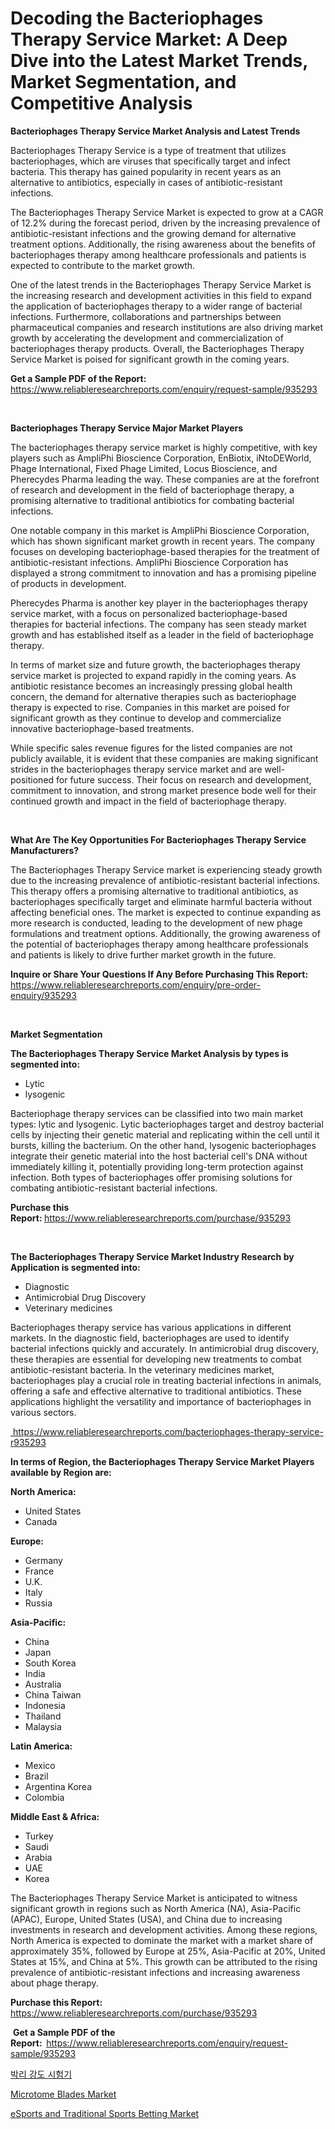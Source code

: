 <p><h1>Decoding the Bacteriophages Therapy Service Market: A Deep Dive into the Latest Market Trends, Market Segmentation, and Competitive Analysis</h1></p><p><strong>Bacteriophages Therapy Service Market Analysis and Latest Trends</strong></p>
<p><p>Bacteriophages Therapy Service is a type of treatment that utilizes bacteriophages, which are viruses that specifically target and infect bacteria. This therapy has gained popularity in recent years as an alternative to antibiotics, especially in cases of antibiotic-resistant infections. </p><p>The Bacteriophages Therapy Service Market is expected to grow at a CAGR of 12.2% during the forecast period, driven by the increasing prevalence of antibiotic-resistant infections and the growing demand for alternative treatment options. Additionally, the rising awareness about the benefits of bacteriophages therapy among healthcare professionals and patients is expected to contribute to the market growth.</p><p>One of the latest trends in the Bacteriophages Therapy Service Market is the increasing research and development activities in this field to expand the application of bacteriophages therapy to a wider range of bacterial infections. Furthermore, collaborations and partnerships between pharmaceutical companies and research institutions are also driving market growth by accelerating the development and commercialization of bacteriophages therapy products. Overall, the Bacteriophages Therapy Service Market is poised for significant growth in the coming years.</p></p>
<p><strong>Get a Sample PDF of the Report:&nbsp;</strong> <a href="https://www.reliableresearchreports.com/enquiry/request-sample/935293">https://www.reliableresearchreports.com/enquiry/request-sample/935293</a></p>
<p>&nbsp;</p>
<p><strong>Bacteriophages Therapy Service Major Market Players</strong></p>
<p><p>The bacteriophages therapy service market is highly competitive, with key players such as AmpliPhi Bioscience Corporation, EnBiotix, iNtoDEWorld, Phage International, Fixed Phage Limited, Locus Bioscience, and Pherecydes Pharma leading the way. These companies are at the forefront of research and development in the field of bacteriophage therapy, a promising alternative to traditional antibiotics for combating bacterial infections.</p><p>One notable company in this market is AmpliPhi Bioscience Corporation, which has shown significant market growth in recent years. The company focuses on developing bacteriophage-based therapies for the treatment of antibiotic-resistant infections. AmpliPhi Bioscience Corporation has displayed a strong commitment to innovation and has a promising pipeline of products in development.</p><p>Pherecydes Pharma is another key player in the bacteriophages therapy service market, with a focus on personalized bacteriophage-based therapies for bacterial infections. The company has seen steady market growth and has established itself as a leader in the field of bacteriophage therapy.</p><p>In terms of market size and future growth, the bacteriophages therapy service market is projected to expand rapidly in the coming years. As antibiotic resistance becomes an increasingly pressing global health concern, the demand for alternative therapies such as bacteriophage therapy is expected to rise. Companies in this market are poised for significant growth as they continue to develop and commercialize innovative bacteriophage-based treatments.</p><p>While specific sales revenue figures for the listed companies are not publicly available, it is evident that these companies are making significant strides in the bacteriophages therapy service market and are well-positioned for future success. Their focus on research and development, commitment to innovation, and strong market presence bode well for their continued growth and impact in the field of bacteriophage therapy.</p></p>
<p>&nbsp;</p>
<p><strong>What Are The Key Opportunities For Bacteriophages Therapy Service Manufacturers?</strong></p>
<p><p>The Bacteriophages Therapy Service market is experiencing steady growth due to the increasing prevalence of antibiotic-resistant bacterial infections. This therapy offers a promising alternative to traditional antibiotics, as bacteriophages specifically target and eliminate harmful bacteria without affecting beneficial ones. The market is expected to continue expanding as more research is conducted, leading to the development of new phage formulations and treatment options. Additionally, the growing awareness of the potential of bacteriophages therapy among healthcare professionals and patients is likely to drive further market growth in the future.</p></p>
<p><strong>Inquire or Share Your Questions If Any Before Purchasing This Report:</strong> <a href="https://www.reliableresearchreports.com/enquiry/pre-order-enquiry/935293">https://www.reliableresearchreports.com/enquiry/pre-order-enquiry/935293</a></p>
<p>&nbsp;</p>
<p><strong>Market Segmentation</strong></p>
<p><strong>The Bacteriophages Therapy Service Market Analysis by types is segmented into:</strong></p>
<p><ul><li>Lytic</li><li>lysogenic</li></ul></p>
<p><p>Bacteriophage therapy services can be classified into two main market types: lytic and lysogenic. Lytic bacteriophages target and destroy bacterial cells by injecting their genetic material and replicating within the cell until it bursts, killing the bacterium. On the other hand, lysogenic bacteriophages integrate their genetic material into the host bacterial cell's DNA without immediately killing it, potentially providing long-term protection against infection. Both types of bacteriophages offer promising solutions for combating antibiotic-resistant bacterial infections.</p></p>
<p><strong>Purchase this Report:&nbsp;</strong><a href="https://www.reliableresearchreports.com/purchase/935293">https://www.reliableresearchreports.com/purchase/935293</a></p>
<p>&nbsp;</p>
<p><strong>The Bacteriophages Therapy Service Market Industry Research by Application is segmented into:</strong></p>
<p><ul><li>Diagnostic</li><li>Antimicrobial Drug Discovery</li><li>Veterinary medicines</li></ul></p>
<p><p>Bacteriophages therapy service has various applications in different markets. In the diagnostic field, bacteriophages are used to identify bacterial infections quickly and accurately. In antimicrobial drug discovery, these therapies are essential for developing new treatments to combat antibiotic-resistant bacteria. In the veterinary medicines market, bacteriophages play a crucial role in treating bacterial infections in animals, offering a safe and effective alternative to traditional antibiotics. These applications highlight the versatility and importance of bacteriophages in various sectors.</p></p>
<p><a href="https://www.reliableresearchreports.com/bacteriophages-therapy-service-r935293">&nbsp;https://www.reliableresearchreports.com/bacteriophages-therapy-service-r935293</a></p>
<p><strong>In terms of Region, the Bacteriophages Therapy Service Market Players available by Region are:</strong></p>
<p>
    <p> <strong> North America: </strong>
        <ul>
            <li>United States</li>
            <li>Canada</li>
        </ul>
        </p> 
    <p> <strong> Europe: </strong>
        <ul>
            <li>Germany</li>
            <li>France</li>
            <li>U.K.</li>
            <li>Italy</li>
            <li>Russia</li>
        </ul>
        </p> 
    <p> <strong> Asia-Pacific: </strong>
        <ul>
            <li>China</li>
            <li>Japan</li>
            <li>South Korea</li>
            <li>India</li>
            <li>Australia</li>
            <li>China Taiwan</li>
            <li>Indonesia</li>
            <li>Thailand</li>
            <li>Malaysia</li>
        </ul>
        </p> 
    <p> <strong> Latin America: </strong>
        <ul>
            <li>Mexico</li>
            <li>Brazil</li>
            <li>Argentina Korea</li>
            <li>Colombia</li>
        </ul>
        </p> 
    <p> <strong> Middle East & Africa: </strong>
        <ul>
            <li>Turkey</li>
            <li>Saudi</li>
            <li>Arabia</li>
            <li>UAE</li>
            <li>Korea</li>
        </ul>
    </p>
    </p>
<p><p>The Bacteriophages Therapy Service Market is anticipated to witness significant growth in regions such as North America (NA), Asia-Pacific (APAC), Europe, United States (USA), and China due to increasing investments in research and development activities. Among these regions, North America is expected to dominate the market with a market share of approximately 35%, followed by Europe at 25%, Asia-Pacific at 20%, United States at 15%, and China at 5%. This growth can be attributed to the rising prevalence of antibiotic-resistant infections and increasing awareness about phage therapy.</p></p>
<p><strong>Purchase this Report: </strong><a href="https://www.reliableresearchreports.com/purchase/935293">https://www.reliableresearchreports.com/purchase/935293</a></p>
<p>&nbsp;<strong>Get a Sample PDF of the Report:&nbsp;&nbsp;</strong><a href="https://www.reliableresearchreports.com/enquiry/request-sample/935293">https://www.reliableresearchreports.com/enquiry/request-sample/935293</a></p>
<p><strong></strong></p>
<p><p><a href="https://github.com/lzrvbyqzftro57/Market-Research-Report-List-2/blob/main/580085954442.md">박리 강도 시험기</a></p><p><a href="https://view.publitas.com/reportprime-1/microtome-blades-market-size-cagr-trends-2024-2030/">Microtome Blades Market</a></p><p><a href="https://github.com/RoccoManning/Market-Research-Report-List-4/blob/main/esports-and-traditional-sports-betting-market.md">eSports and Traditional Sports Betting Market</a></p></p>